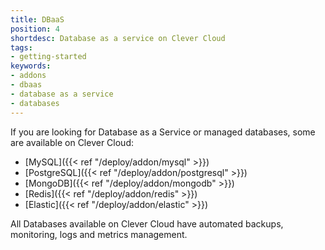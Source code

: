 ```yaml
---
title: DBaaS
position: 4
shortdesc: Database as a service on Clever Cloud
tags:
- getting-started
keywords:
- addons
- dbaas
- database as a service
- databases
---
```


If you are looking for Database as a Service or managed databases, some are available on Clever Cloud:

* [MySQL]({{< ref "/deploy/addon/mysql" >}})
* [PostgreSQL]({{< ref "/deploy/addon/postgresql" >}})
* [MongoDB]({{< ref "/deploy/addon/mongodb" >}})
* [Redis]({{< ref "/deploy/addon/redis" >}})
* [Elastic]({{< ref "/deploy/addon/elastic" >}})

All Databases available on Clever Cloud have automated backups, monitoring, logs and metrics management.

